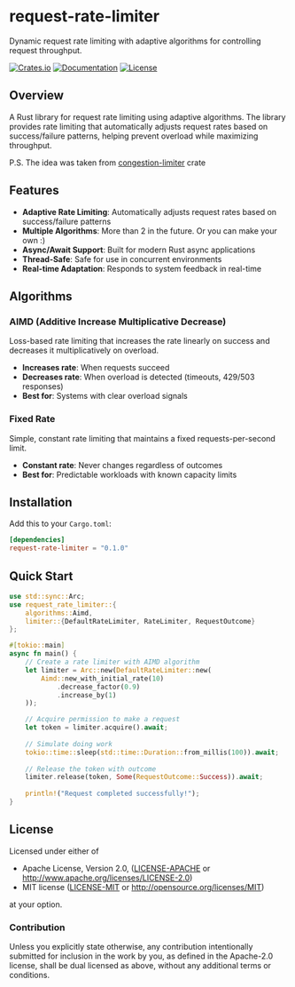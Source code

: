 # request-rate-limiter

Dynamic request rate limiting with adaptive algorithms for controlling request throughput.

[![Crates.io](https://img.shields.io/crates/v/request-rate-limiter.svg)](https://crates.io/crates/request-rate-limiter)
[![Documentation](https://docs.rs/request-rate-limiter/badge.svg)](https://docs.rs/request-rate-limiter)
[![License](https://img.shields.io/badge/license-MIT%2FApache--2.0-blue.svg)](https://github.com/shajapas/request-rate-limiter)

## Overview

A Rust library for request rate limiting using adaptive algorithms. The library provides rate limiting that automatically adjusts request rates based on success/failure patterns, helping prevent overload while maximizing throughput.

P.S. The idea was taken from [congestion-limiter](https://github.com/ThomWright/congestion-limiter) crate

## Features

- **Adaptive Rate Limiting**: Automatically adjusts request rates based on success/failure patterns
- **Multiple Algorithms**: More than 2 in the future. Or you can make your own :)
- **Async/Await Support**: Built for modern Rust async applications
- **Thread-Safe**: Safe for use in concurrent environments
- **Real-time Adaptation**: Responds to system feedback in real-time

## Algorithms

### AIMD (Additive Increase Multiplicative Decrease)
Loss-based rate limiting that increases the rate linearly on success and decreases it multiplicatively on overload.

- **Increases rate**: When requests succeed
- **Decreases rate**: When overload is detected (timeouts, 429/503 responses)
- **Best for**: Systems with clear overload signals

### Fixed Rate
Simple, constant rate limiting that maintains a fixed requests-per-second limit.

- **Constant rate**: Never changes regardless of outcomes
- **Best for**: Predictable workloads with known capacity limits

## Installation

Add this to your `Cargo.toml`:

```toml
[dependencies]
request-rate-limiter = "0.1.0"
```

## Quick Start

```rust
use std::sync::Arc;
use request_rate_limiter::{
    algorithms::Aimd,
    limiter::{DefaultRateLimiter, RateLimiter, RequestOutcome}
};

#[tokio::main]
async fn main() {
    // Create a rate limiter with AIMD algorithm
    let limiter = Arc::new(DefaultRateLimiter::new(
        Aimd::new_with_initial_rate(10)
            .decrease_factor(0.9)
            .increase_by(1)
    ));

    // Acquire permission to make a request
    let token = limiter.acquire().await;
    
    // Simulate doing work
    tokio::time::sleep(std::time::Duration::from_millis(100)).await;
    
    // Release the token with outcome
    limiter.release(token, Some(RequestOutcome::Success)).await;
    
    println!("Request completed successfully!");
}
```


## License

Licensed under either of

- Apache License, Version 2.0, ([LICENSE-APACHE](LICENSE-APACHE) or <http://www.apache.org/licenses/LICENSE-2.0>)
- MIT license ([LICENSE-MIT](LICENSE-MIT) or <http://opensource.org/licenses/MIT>)

at your option.

### Contribution

Unless you explicitly state otherwise, any contribution intentionally submitted for inclusion in the work by you, as defined in the Apache-2.0 license, shall be dual licensed as above, without any additional terms or conditions.
